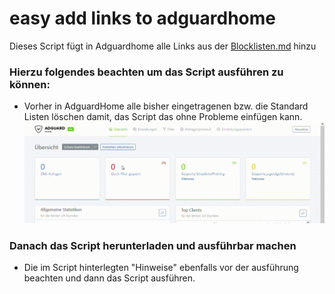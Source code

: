 # easy add links to adguardhome

Dieses Script fügt in Adguardhome alle Links aus der [Blocklisten.md](/Blocklisten.md) hinzu

### Hierzu folgendes beachten um das Script ausführen zu können:
- Vorher in AdguardHome alle bisher eingetragenen bzw. die Standard Listen löschen damit, das Script das ohne Probleme einfügen kann.
![](vorbereitung.gif)

### Danach das Script herunterladen und ausführbar machen

- Die im Script hinterlegten "Hinweise" ebenfalls vor der ausführung beachten und dann das Script ausführen.
